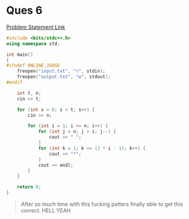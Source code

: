 # Ques 6

[Problem Statement Link](https://www.hackerearth.com/practice/basic-programming/implementation/basics-of-implementation/practice-problems/algorithm/ques-6/description/)

``` c++
#include <bits/stdc++.h>
using namespace std;

int main()
{
#ifndef ONLINE_JUDGE
	freopen("input.txt", "r", stdin);
	freopen("output.txt", "w", stdout);
#endif

	int t, n;
	cin >> t;

	for (int s = 0; s < t; s++) {
		cin >> n;

		for (int i = 1; i <= n; i++) {
			for (int j = n; j > i; j--) {
				cout << " ";
			}
			for (int k = 1; k <= (2 * i - 1); k++) {
				cout << "*";
			}
			cout << endl;
		}
	}

	return 0;
}
```

> After so much time with this fucking patters finally able to get this correct. HELL YEAH 